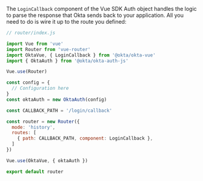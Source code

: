 The `LoginCallback` component of the Vue SDK Auth object handles the logic to parse the response that Okta sends back to your application. All you need to do is wire it up to the route you defined:

```javascript
// router/index.js

import Vue from 'vue'
import Router from 'vue-router'
import OktaVue, { LoginCallback } from '@okta/okta-vue'
import { OktaAuth } from '@okta/okta-auth-js'

Vue.use(Router)

const config = {
  // Configuration here
}
const oktaAuth = new OktaAuth(config)

const CALLBACK_PATH = '/login/callback'

const router = new Router({
  mode: 'history',
  routes: [
    { path: CALLBACK_PATH, component: LoginCallback },
  ]
})

Vue.use(OktaVue, { oktaAuth })

export default router
```
